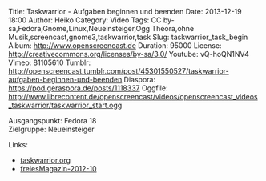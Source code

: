 Title: Taskwarrior - Aufgaben beginnen und beenden
Date: 2013-12-19 18:00
Author: Heiko
Category: Video
Tags: CC by-sa,Fedora,Gnome,Linux,Neueinsteiger,Ogg Theora,ohne Musik,screencast,gnome3,taskwarrior,task
Slug: taskwarrior_task_begin
Album: http://www.openscreencast.de
Duration: 95000
License: http://creativecommons.org/licenses/by-sa/3.0/
Youtube: vQ-hoQN1NV4
Vimeo: 81105610
Tumblr: http://openscreencast.tumblr.com/post/45301550527/taskwarrior-aufgaben-beginnen-und-beenden
Diaspora: https://pod.geraspora.de/posts/1118337
Oggfile: http://www.librecontent.de/openscreencast/videos/openscreencast_videos_taskwarrior/taskwarrior_start.ogg

Ausgangspunkt: Fedora 18  
Zielgruppe: Neueinsteiger  

Links:

  * [taskwarrior.org](http://taskwarrior.org/ "Link zu taskwarrior" )
  * [freiesMagazin-2012-10](http://www.freiesmagazin.de/freiesMagazin-2012-10 "Link zu freiesmagazin.de" )

